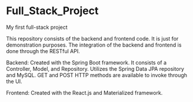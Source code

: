 # Full_Stack_Project
My first full-stack project

This repository consists of the backend and frontend code. It is just for demonstration purposes.
The integration of the backend and frontend is done through the RESTful API.



Backend:
Created with the Spring Boot framework. It consists of a Controller, Model, and Repository.
Utilizes the Spring Data JPA repository and MySQL.
GET and POST HTTP methods are available to invoke through the UI.

Frontend:
Created with the React.js and Materialized framework.
